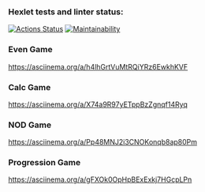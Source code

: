 ### Hexlet tests and linter status:
[![Actions Status](https://github.com/VladimirB/java-project-61/workflows/hexlet-check/badge.svg)](https://github.com/VladimirB/java-project-61/actions)
[![Maintainability](https://api.codeclimate.com/v1/badges/88b2879b327a1b6b53e6/maintainability)](https://codeclimate.com/github/VladimirB/java-project-61/maintainability)

### Even Game
https://asciinema.org/a/h4lhGrtVuMtRQiYRz6EwkhKVF

### Calc Game
https://asciinema.org/a/X74a9R97yETppBzZgnqf14Ryq

### NOD Game
https://asciinema.org/a/Pp48MNJ2i3CNOKonqb8ap80Pm

### Progression Game
https://asciinema.org/a/gFXOk0OpHpBExExkj7HGcpLPn
